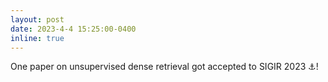 ```yaml
---
layout: post
date: 2023-4-4 15:25:00-0400
inline: true
---
```


One paper on unsupervised dense retrieval got accepted to SIGIR 2023 ⚓!